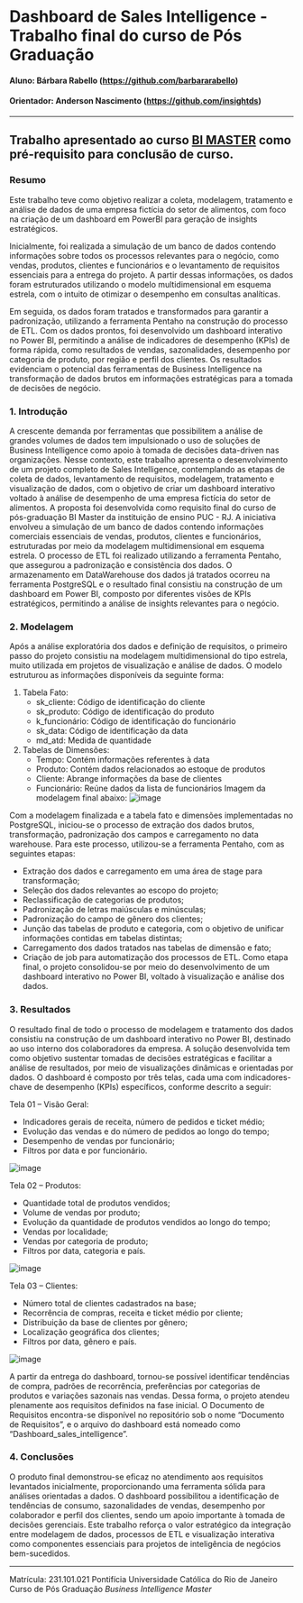 # Dashboard de Sales Intelligence - Trabalho final do curso de Pós Graduação

#### Aluno: Bárbara Rabello (https://github.com/barbararabello)
#### Orientador: Anderson Nascimento (https://github.com/insightds)
---
Trabalho apresentado ao curso [BI MASTER](https://ica.puc-rio.ai/bi-master) como pré-requisito para conclusão de curso.
---
### Resumo
Este trabalho teve como objetivo realizar a coleta, modelagem, tratamento e análise de dados de uma empresa fictícia do setor de alimentos, com foco na criação de um dashboard em PowerBI para geração de insights estratégicos.

Inicialmente, foi realizada a simulação de um banco de dados contendo informações sobre todos os processos relevantes para o negócio, como vendas, produtos, clientes e funcionários e o levantamento de requisitos essenciais para a entrega do projeto. A partir dessas informações, os dados foram estruturados utilizando o modelo multidimensional em esquema estrela, com o intuito de otimizar o desempenho em consultas analíticas.

Em seguida, os dados foram tratados e transformados para garantir a padronização, utilizando a ferramenta Pentaho na construção do processo de ETL.
Com os dados prontos, foi desenvolvido um dashboard interativo no Power BI, permitindo a análise de indicadores de desempenho (KPIs) de forma rápida, como resultados de vendas, sazonalidades, desempenho por categoria de produto, por região e perfil dos clientes.
Os resultados evidenciam o potencial das ferramentas de Business Intelligence na transformação de dados brutos em informações estratégicas para a tomada de decisões de negócio. 
### 1. Introdução
A crescente demanda por ferramentas que possibilitem a análise de grandes volumes de dados tem impulsionado o uso de soluções de Business Intelligence como apoio à tomada de decisões data-driven nas organizações. Nesse contexto, este trabalho apresenta o desenvolvimento de um projeto completo de Sales Intelligence, contemplando as etapas de coleta de dados, levantamento de requisitos, modelagem, tratamento e visualização de dados, com o objetivo de criar um dashboard interativo voltado à análise de desempenho de uma empresa fictícia do setor de alimentos. A proposta foi desenvolvida como requisito final do curso de pós-graduação BI Master da instituição de ensino PUC - RJ. 
A iniciativa envolveu a simulação de um banco de dados contendo informações comerciais essenciais de vendas, produtos, clientes e funcionários, estruturadas por meio da modelagem multidimensional em esquema estrela. O processo de ETL foi realizado utilizando a ferramenta Pentaho, que assegurou a padronização e consistência dos dados. O armazenamento em DataWarehouse dos dados já tratados ocorreu na ferramenta PostgreSQL e o resultado final consistiu na construção de um dashboard em Power BI, composto por diferentes visões de KPIs estratégicos, permitindo a análise de insights relevantes para o negócio. 

### 2. Modelagem
Após a análise exploratória dos dados e definição de requisitos, o primeiro passo do projeto consistiu na modelagem multidimensional do tipo estrela, muito utilizada em projetos de visualização e análise de dados. O modelo estruturou as informações disponíveis da seguinte forma:
1) Tabela Fato:
    -  sk_cliente: Código de identificação do cliente
    -  sk_produto: Código de identificação do produto
    -  k_funcionário: Código de identificação do funcionário
    -  sk_data: Código de identificação da data
    -  md_atd: Medida de quantidade
2) Tabelas de Dimensões: 
    -  Tempo: Contém informações referentes à data
    -  Produto: Contém dados relacionados ao estoque de produtos
    -  Cliente: Abrange informações da base de clientes
    -  Funcionário: Reúne dados da lista de funcionários
Imagem da modelagem final abaixo:
![image](https://github.com/user-attachments/assets/ff44bf08-4e2f-48bf-b3f7-80feaf20e185)

Com a modelagem finalizada e a tabela fato e dimensões implementadas no PostgreSQL, iniciou-se o processo de extração dos dados brutos, transformação, padronização dos campos e carregamento no data warehouse.
Para este processo, utilizou-se a ferramenta Pentaho, com as seguintes etapas:
-  Extração dos dados e carregamento em uma área de stage para transformação;
-  Seleção dos dados relevantes ao escopo do projeto;
-  Reclassificação de categorias de produtos;
-  Padronização de letras maiúsculas e minúsculas;
-  Padronização do campo de gênero dos clientes;
-  Junção das tabelas de produto e categoria, com o objetivo de unificar informações contidas em tabelas distintas;
-  Carregamento dos dados tratados nas tabelas de dimensão e fato;
-  Criação de job para automatização dos processos de ETL.
Como etapa final, o projeto consolidou-se por meio do desenvolvimento de um dashboard interativo no Power BI, voltado à visualização e análise dos dados.

### 3. Resultados
O resultado final de todo o processo de modelagem e tratamento dos dados consistiu na construção de um dashboard interativo no Power BI, destinado ao uso interno dos colaboradores da empresa. A solução desenvolvida tem como objetivo sustentar tomadas de decisões estratégicas e facilitar a análise de resultados, por meio de visualizações dinâmicas e orientadas por dados.
O dashboard é composto por três telas, cada uma com indicadores-chave de desempenho (KPIs) específicos, conforme descrito a seguir:

Tela 01 – Visão Geral:
-  Indicadores gerais de receita, número de pedidos e ticket médio;
-  Evolução das vendas e do número de pedidos ao longo do tempo;
-  Desempenho de vendas por funcionário;
-  Filtros por data e por funcionário.
  
![image](https://github.com/user-attachments/assets/b9dadef2-6c13-4fa0-a3eb-4478706e5678)

Tela 02 – Produtos:
-  Quantidade total de produtos vendidos;
-  Volume de vendas por produto;
-  Evolução da quantidade de produtos vendidos ao longo do tempo;
-  Vendas por localidade;
-  Vendas por categoria de produto;
-  Filtros por data, categoria e país.
  
![image](https://github.com/user-attachments/assets/22856903-c4c3-47e3-96b5-59b4f8cd1edf)

Tela 03 – Clientes:
-  Número total de clientes cadastrados na base;
-  Recorrência de compras, receita e ticket médio por cliente;
-  Distribuição da base de clientes por gênero;
-  Localização geográfica dos clientes;
-  Filtros por data, gênero e país.

![image](https://github.com/user-attachments/assets/a78733b0-46e9-4425-b284-73c9cd7a1419)

A partir da entrega do dashboard, tornou-se possível identificar tendências de compra, padrões de recorrência, preferências por categorias de produtos e variações sazonais nas vendas. Dessa forma, o projeto atendeu plenamente aos requisitos definidos na fase inicial.
O Documento de Requisitos encontra-se disponível no repositório sob o nome “Documento de Requisitos”, e o arquivo do dashboard está nomeado como “Dashboard_sales_intelligence”.

### 4. Conclusões

O produto final demonstrou-se eficaz no atendimento aos requisitos levantados inicialmente, proporcionando uma ferramenta sólida para análises orientadas a dados. O dashboard possibilitou a identificação de tendências de consumo, sazonalidades de vendas, desempenho por colaborador e perfil dos clientes, sendo um apoio importante à tomada de decisões gerenciais. 
Este trabalho reforça o valor estratégico da integração entre modelagem de dados, processos de ETL e visualização interativa como componentes essenciais para projetos de inteligência de negócios bem-sucedidos.

---

Matrícula: 231.101.021
Pontifícia Universidade Católica do Rio de Janeiro
Curso de Pós Graduação *Business Intelligence Master*
